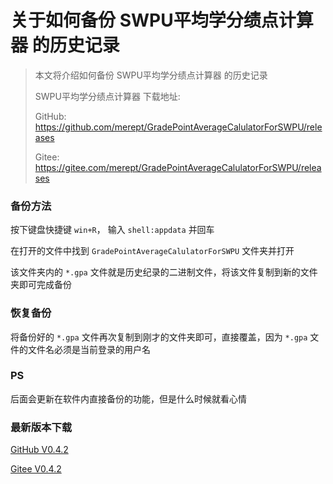 # 关于如何备份 SWPU平均学分绩点计算器 的历史记录

> 本文将介绍如何备份 SWPU平均学分绩点计算器 的历史记录
>
> SWPU平均学分绩点计算器 下载地址:
>
> GitHub: <https://github.com/merept/GradePointAverageCalulatorForSWPU/releases>
>
> Gitee: <https://gitee.com/merept/GradePointAverageCalulatorForSWPU/releases>

### 备份方法

按下键盘快捷键 `win+R`， 输入 `shell:appdata` 并回车

在打开的文件中找到 `GradePointAverageCalulatorForSWPU` 文件夹并打开

该文件夹内的 `*.gpa` 文件就是历史纪录的二进制文件，将该文件复制到新的文件夹即可完成备份

### 恢复备份

将备份好的 `*.gpa` 文件再次复制到刚才的文件夹即可，直接覆盖，因为 `*.gpa` 文件的文件名必须是当前登录的用户名

### PS

后面会更新在软件内直接备份的功能，但是什么时候就看心情

### 最新版本下载

[GitHub V0.4.2](https://github.com/merept/GradePointAverageCalulatorForSWPU/releases/tag/V0.4.2)

[Gitee V0.4.2](https://gitee.com/merept/GradePointAverageCalulatorForSWPU/releases/V0.4.2)
